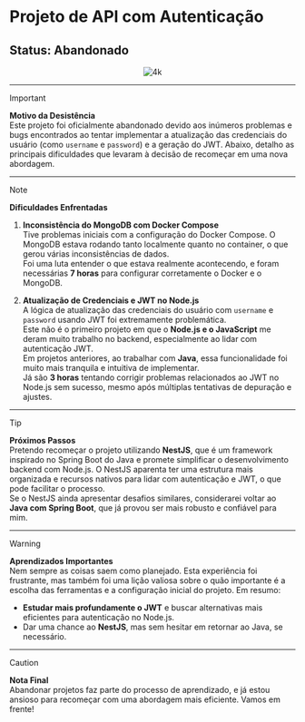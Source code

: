 # Projeto de API com Autenticação

## Status: **Abandonado**

<div align="center">
   <img src="https://i.giphy.com/media/v1.Y2lkPTc5MGI3NjExanV2djN0eDVsY3M0aGw3ZHhyeDAxMjBwN2M5MjBjdzhrOXd0bGV0dyZlcD12MV9pbnRlcm5hbF9naWZfYnlfaWQmY3Q9Zw/udoce5CHY5kZSY031S/giphy.gif" alt="4k">
</div>

---

> [!IMPORTANT]
> **Motivo da Desistência**  
> Este projeto foi oficialmente abandonado devido aos inúmeros problemas e bugs encontrados ao tentar implementar a atualização das credenciais do usuário (como `username` e `password`) e a geração do JWT. Abaixo, detalho as principais dificuldades que levaram à decisão de recomeçar em uma nova abordagem.

---

> [!NOTE]
> **Dificuldades Enfrentadas**  
> 1. **Inconsistência do MongoDB com Docker Compose**  
>    Tive problemas iniciais com a configuração do Docker Compose. O MongoDB estava rodando tanto localmente quanto no container, o que gerou várias inconsistências de dados.  
>    Foi uma luta entender o que estava realmente acontecendo, e foram necessárias **7 horas** para configurar corretamente o Docker e o MongoDB.
>
> 2. **Atualização de Credenciais e JWT no Node.js**  
>    A lógica de atualização das credenciais do usuário com `username` e `password` usando JWT foi extremamente problemática.  
>    Este não é o primeiro projeto em que o **Node.js e o JavaScript** me deram muito trabalho no backend, especialmente ao lidar com autenticação JWT.  
>    Em projetos anteriores, ao trabalhar com **Java**, essa funcionalidade foi muito mais tranquila e intuitiva de implementar.  
>    Já são **3 horas** tentando corrigir problemas relacionados ao JWT no Node.js sem sucesso, mesmo após múltiplas tentativas de depuração e ajustes.


---

> [!TIP]
> **Próximos Passos**  
> Pretendo recomeçar o projeto utilizando **NestJS**, que é um framework inspirado no Spring Boot do Java e promete simplificar o desenvolvimento backend com Node.js. O NestJS aparenta ter uma estrutura mais organizada e recursos nativos para lidar com autenticação e JWT, o que pode facilitar o processo.  
> Se o NestJS ainda apresentar desafios similares, considerarei voltar ao **Java com Spring Boot**, que já provou ser mais robusto e confiável para mim.

---

> [!WARNING]
> **Aprendizados Importantes**  
> Nem sempre as coisas saem como planejado. Esta experiência foi frustrante, mas também foi uma lição valiosa sobre o quão importante é a escolha das ferramentas e a configuração inicial do projeto. Em resumo:
> - **Estudar mais profundamente o JWT** e buscar alternativas mais eficientes para autenticação no Node.js.
> - Dar uma chance ao **NestJS**, mas sem hesitar em retornar ao Java, se necessário.

---

> [!CAUTION]
> **Nota Final**  
> Abandonar projetos faz parte do processo de aprendizado, e já estou ansioso para recomeçar com uma abordagem mais eficiente. Vamos em frente!
